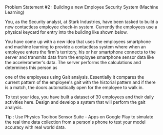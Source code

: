 Problem Statement #2 : Building a new Employee Security System (Machine Learning)

You, as the Security analyst, at Stark Industries, have been tasked to build a new contactless employee check-in system. Currently the employees use a physical keycard for entry into the building like shown below. 


You have come up with a new idea that uses the employees smartphone and machine learning to provide a contactless system where when an employee enters the firm's territory, his or her smartphone connects to the server and transmits data from the employee smartphone sensor data like the accelerometer's data. The server performs the calculations and determines this person as

one of the employees using Gait analysis. Essentially it compares the current pattern of the employee's gait with the historial pattern and if there is a match, the doors automatically open for the employee to walk in. 

To test your idea, you have built a dataset of 30 employees and their daily activities here. Design and develop a system that will perform the gait analysis.  

Tip : Use Physics Toolbox Sensor Suite - Apps on Google Play to simulate the real time data collection from a person's phone to test your model accuracy with real world data.
